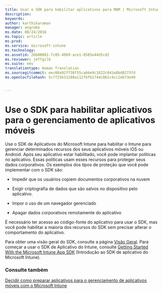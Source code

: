 ```yaml
---
title: Usar o SDK para habilitar aplicativos para MAM | Microsoft Intune
description: 
keywords: 
author: karthikaraman
manager: angrobe
ms.date: 08/24/2016
ms.topic: article
ms.prod: 
ms.service: microsoft-intune
ms.technology: 
ms.assetid: 26b00081-7c05-4969-ace1-0585e44d5cd2
ms.reviewer: jeffgilb
ms.suite: ems
translationtype: Human Translation
ms.sourcegitcommit: eec08a92ff38f55ca04e9c1822c041e8bd0273fd
ms.openlocfilehash: 5c7f25b31288a112fbfb1744c061c4cc2eb73e49


---
```


# Use o SDK para habilitar aplicativos para o gerenciamento de aplicativos móveis
Use o SDK de Aplicativos do Microsoft Intune para habilitar o Intune para gerenciar determinados recursos dos seus aplicativos móveis iOS ou Android. Após seu aplicativo estar habilitado, você pode implantar políticas no aplicativo. Essas políticas usam esses recursos para proteger seus dados corporativos. Os exemplos dos tipos de proteção que você pode implementar com o SDK são:

-   Impedir que os usuários copiem documentos corporativos na nuvem

-   Exigir criptografia de dados que são salvos no dispositivo pelo aplicativo.

-   Impor o uso de um navegador gerenciado

-   Apagar dados corporativos remotamente do aplicativo

É necessário ter acesso ao código-fonte do aplicativo para usar o SDK, mas você pode habilitar a maioria dos recursos do SDK sem precisar alterar o comportamento do aplicativo.

Para obter uma visão geral do SDK, consulte a página [Visão Geral](/intune/develop/intune-app-sdk). Para começar a usar o SDK de Aplicativo do Intune, consulte [Getting Started With the Microsoft Intune App SDK](/intune/develop/intune-app-sdk-get-started) (Introdução ao SDK de aplicativo do Microsoft Intune).

### Consulte também
[Decidir como preparar aplicativos para o gerenciamento de aplicativos móveis com o Microsoft Intune](decide-how-to-prepare-apps-for-mobile-application-management-with-microsoft-intune.md)



<!--HONumber=Aug16_HO4-->


